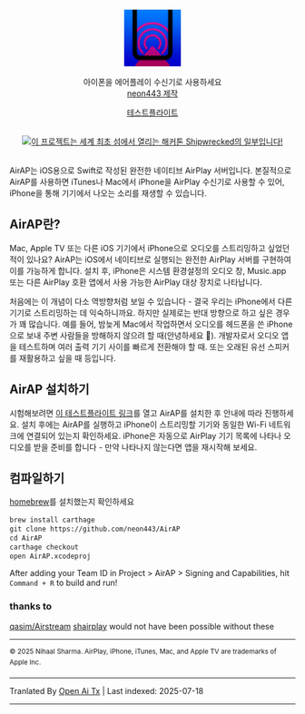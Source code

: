 <div align="center"> 
    <br/>
    <p>
        <img src="https://github.com/neon443/AirAP/blob/main/AirAP/Assets.xcassets/AppIcon.appiconset/Icon.png?raw=true" title="cobalt" alt="cobalt logo" width="100" />
    </p>
    <p>
        아이폰을 에어플레이 수신기로 사용하세요
        <br/>
        <a href="https://neon443.github.io">
            neon443 제작
        </a>
    </p>
    <p>
        <a href="https://testflight.apple.com/join/8aeqD8Q2">
            테스트플라이트
        </a>
    </p>
    <br/>
</div>

<div align="center">
  <a href="https://shipwrecked.hackclub.com/?t=ghrm" target="_blank">
    <img src="https://hc-cdn.hel1.your-objectstorage.com/s/v3/739361f1d440b17fc9e2f74e49fc185d86cbec14_badge.png" 
         alt="이 프로젝트는 세계 최초 섬에서 열리는 해커톤 Shipwrecked의 일부입니다!" 
         style="width: 25%;">
  </a>
</div>

<br/>

AirAP는 iOS용으로 Swift로 작성된 완전한 네이티브 AirPlay 서버입니다. 본질적으로 AirAP를 사용하면 iTunes나 Mac에서 iPhone을 AirPlay 수신기로 사용할 수 있어, iPhone을 통해 기기에서 나오는 소리를 재생할 수 있습니다.

## AirAP란?

Mac, Apple TV 또는 다른 iOS 기기에서 iPhone으로 오디오를 스트리밍하고 싶었던 적이 있나요? AirAP는 iOS에서 네이티브로 실행되는 완전한 AirPlay 서버를 구현하여 이를 가능하게 합니다. 설치 후, iPhone은 시스템 환경설정의 오디오 창, Music.app 또는 다른 AirPlay 호환 앱에서 사용 가능한 AirPlay 대상 장치로 나타납니다.

처음에는 이 개념이 다소 역방향처럼 보일 수 있습니다 - 결국 우리는 iPhone에서 다른 기기로 스트리밍하는 데 익숙하니까요. 하지만 실제로는 반대 방향으로 하고 싶은 경우가 꽤 많습니다. 예를 들어, 밤늦게 Mac에서 작업하면서 오디오를 헤드폰을 쓴 iPhone으로 보내 주변 사람들을 방해하지 않으려 할 때(안녕하세요 👋). 개발자로서 오디오 앱을 테스트하며 여러 출력 기기 사이를 빠르게 전환해야 할 때. 또는 오래된 유선 스피커를 재활용하고 싶을 때 등입니다.

## AirAP 설치하기

시험해보려면 [이 테스트플라이트 링크](https://testflight.apple.com/join/8aeqD8Q2)를 열고 AirAP를 설치한 후 안내에 따라 진행하세요. 설치 후에는 AirAP를 실행하고 iPhone이 스트리밍할 기기와 동일한 Wi-Fi 네트워크에 연결되어 있는지 확인하세요. iPhone은 자동으로 AirPlay 기기 목록에 나타나 오디오를 받을 준비를 합니다 - 만약 나타나지 않는다면 앱을 재시작해 보세요.

## 컴파일하기

[homebrew](https://brew.sh)를 설치했는지 확인하세요
```
brew install carthage
git clone https://github.com/neon443/AirAP
cd AirAP
carthage checkout
open AirAP.xcodeproj
```
After adding your Team ID in Project > AirAP > Signing and Capabilities, hit `Command + R` to build and run! 

### thanks to

[qasim/Airstream](https://github.com/qasim/Airstream)
[shairplay](https://github.com/juhovh/shairplay)
would not have been possible without these

---

<sup>
&copy; 2025 Nihaal Sharma. AirPlay, iPhone, iTunes, Mac, and Apple TV are trademarks of Apple Inc.
</sup>




---


Tranlated By [Open Ai Tx](https://github.com/OpenAiTx/OpenAiTx) | Last indexed: 2025-07-18


---